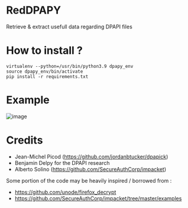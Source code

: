 # RedDPAPY
Retrieve &amp; extract usefull data regarding DPAPI files

# How to install ?
```
virtualenv --python=/usr/bin/python3.9 dpapy_env
source dpapy_env/bin/activate
pip install -r requirements.txt
```

# Example
![image](https://user-images.githubusercontent.com/9429952/135977567-e7fc25cb-e5ed-4405-90c1-249b1858778d.png)

# Credits
- Jean-Michel Picod (https://github.com/jordanbtucker/dpapick) 
- Benjamin Delpy for the DPAPI research
- Alberto Solino (https://github.com/SecureAuthCorp/impacket)

Some portion of the code may be heavily inspired / borrowed from :
- https://github.com/unode/firefox_decrypt
- https://github.com/SecureAuthCorp/impacket/tree/master/examples

